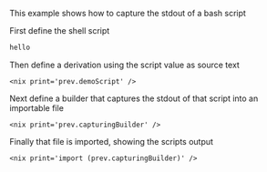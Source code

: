 This example shows how to capture the stdout of a bash script

<with pkgs='import <nixpkgs> {}' />

First define the shell script

```bash
hello
```

Then define a derivation using the script value as source text

<let demoScript='pkgs.writeShellApplication {
    name="demoScript";
    text=prev.bash;
    runtimeInputs=[pkgs.hello];
    checkPhase="";
}' />

```
<nix print='prev.demoScript' />
```

Next define a builder that captures the stdout of that script into an importable file

<let capturingBuilder='pkgs.runCommand
    "capturingBuilder" {}
    "echo -n \\\" > $out; ${prev.demoScript}/bin/demoScript >> $out; echo -n \\\" >> $out"
' />

```
<nix print='prev.capturingBuilder' />
```

Finally that file is imported, showing the scripts output

```
<nix print='import (prev.capturingBuilder)' />
```
